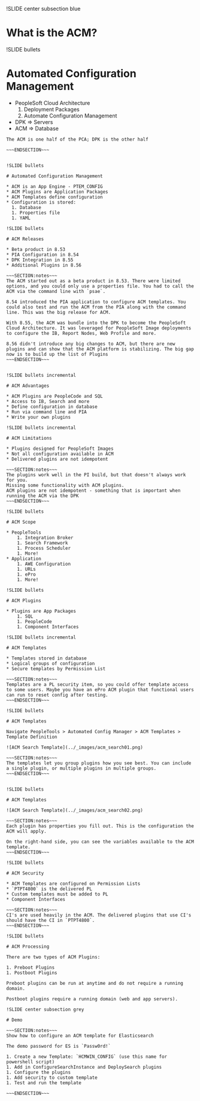 !SLIDE center subsection blue

# What is the ACM?

!SLIDE bullets

# Automated Configuration Management

* PeopleSoft Cloud Architecture
  1. Deployment Packages
  1. Automate Configuration Management
* DPK => Servers
* ACM => Database

~~~SECTION:notes~~~
The ACM is one half of the PCA; DPK is the other half

~~~ENDSECTION~~~


!SLIDE bullets

# Automated Configuration Management

* ACM is an App Engine - PTEM_CONFIG
* ACM Plugins are Application Packages
* ACM Templates define configuration
* Configuration is stored:
  1. Database
  1. Properties file
  1. YAML

!SLIDE bullets

# ACM Releases

* Beta product in 8.53
* PIA Configuration in 8.54
* DPK Integration in 8.55
* Additional Plugins in 8.56

~~~SECTION:notes~~~
The ACM started out as a beta product in 8.53. There were limited options, and you could only use a properties file. You had to call the ACM via the command line with `psae`.

8.54 introduced the PIA application to configure ACM templates. You could also test and run the ACM from the PIA along with the command line. This was the big release for ACM.

With 8.55, the ACM was bundle into the DPK to become the PeopleSoft Cloud Architecture. It was leveraged for PeopleSoft Image deployments to configure the IB, Report Nodes, Web Profile and more. 

8.56 didn't introduce any big changes to ACM, but there are new plugins and can show that the ACM platform is stabilizing. The big gap now is to build up the list of Plugins
~~~ENDSECTION~~~


!SLIDE bullets incremental

# ACM Advantages

* ACM Plugins are PeopleCode and SQL
* Access to IB, Search and more
* Define configuration in database
* Run via command line and PIA
* Write your own plugins

!SLIDE bullets incremental

# ACM Limitations

* Plugins designed for PeopleSoft Images
* Not all configuration available in ACM
* Delivered plugins are not idempotent

~~~SECTION:notes~~~
The plugins work well in the PI build, but that doesn't always work for you. 
Missing some functionality with ACM plugins.
ACM plugins are not idempotent - something that is important when running the ACM via the DPK
~~~ENDSECTION~~~

!SLIDE bullets

# ACM Scope

* PeopleTools
    1. Integration Broker
    1. Search Framework
    1. Process Scheduler
    1. More!
* Application
    1. AWE Configuration
    1. URLs
    1. ePro
    1. More!

!SLIDE bullets

# ACM Plugins

* Plugins are App Packages
    1. SQL
    1. PeopleCode
    1. Component Interfaces

!SLIDE bullets incremental

# ACM Templates

* Templates stored in database
* Logical groups of configuration
* Secure templates by Permission List

~~~SECTION:notes~~~
Templates are a PL security item, so you could offer template access to some users. Maybe you have an ePro ACM plugin that functional users can run to reset config after testing.
~~~ENDSECTION~~~

!SLIDE bullets

# ACM Templates

Navigate PeopleTools > Automated Config Manager > ACM Templates > Template Definition

![ACM Search Template](../_images/acm_search01.png)

~~~SECTION:notes~~~
The templates let you group plugins how you see best. You can include a single plugin, or multiple plugins in multiple groups.
~~~ENDSECTION~~~


!SLIDE bullets

# ACM Templates

![ACM Search Template](../_images/acm_search02.png)

~~~SECTION:notes~~~
Each plugin has properties you fill out. This is the configuration the ACM will apply.

On the right-hand side, you can see the variables available to the ACM template.
~~~ENDSECTION~~~

!SLIDE bullets

# ACM Security

* ACM Templates are configured on Permission Lists
* `PTPT4800` is the delivered PL
* Custom templates must be added to PL
* Component Interfaces

~~~SECTION:notes~~~
CI's are used heavily in the ACM. The delivered plugins that use CI's should have the CI in `PTPT4800`.
~~~ENDSECTION~~~

!SLIDE bullets

# ACM Processing

There are two types of ACM Plugins: 

1. Preboot Plugins
1. Postboot Plugins

Preboot plugins can be run at anytime and do not require a running domain.

Postboot plugins require a running domain (web and app servers).

!SLIDE center subsection grey

# Demo

~~~SECTION:notes~~~
Show how to configure an ACM template for Elasticsearch

The demo password for ES is `Passw0rd!`

1. Create a new Template: `HCMWIN_CONFIG` (use this name for powershell script)
1. Add in ConfigureSearchInstance and DeploySearch plugins
1. Configure the plugins
1. Add security to custom template
1. Test and run the template

~~~ENDSECTION~~~